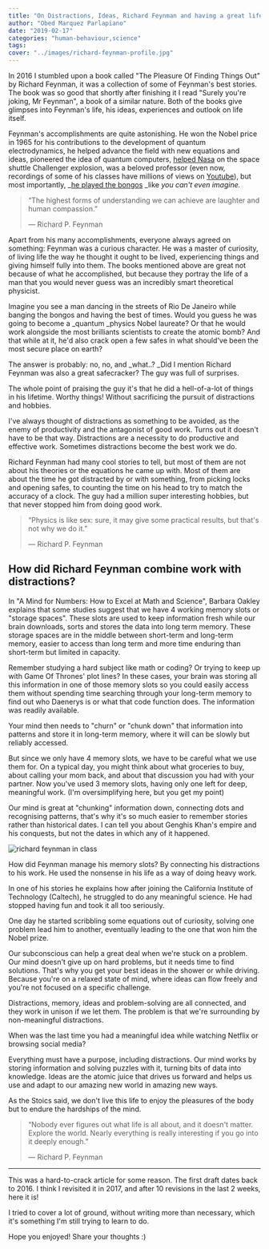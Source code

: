 ```yaml
---
title: "On Distractions, Ideas, Richard Feynman and having a great life."
author: "Obed Marquez Parlapiano"
date: "2019-02-17"
categories: "human-behaviour,science"
tags:
cover: "../images/richard-feynman-profile.jpg"
---
```


In 2016 I stumbled upon a book called "The Pleasure Of Finding Things Out" by Richard Feynman, it was a collection of some of Feynman's best stories. The book was so good that shortly after finishing it I read "Surely you're joking, Mr Feynman", a book of a similar nature. Both of the books give glimpses into Feynman's life, his ideas, experiences and outlook on life itself.

Feynman's accomplishments are quite astonishing. He won the Nobel price in 1965 for his contributions to the development of quantum electrodynamics, he helped advance the field with new equations and ideas, pioneered the idea of quantum computers, [helped Nasa](https://en.wikipedia.org/wiki/Rogers_Commission_Report#Role_of_Richard_Feynman) on the space shuttle Challenger explosion, was a beloved professor (even now, recordings of some of his classes have millions of views on [Youtube](https://www.youtube.com/watch?v=36GT2zI8lVA)), but most importantly, _[he played the bongos](https://www.youtube.com/watch?v=qWabhnt91Uc) _like _you can't even imagine._

> “The highest forms of understanding we can achieve are laughter and human compassion.”
> 
> ― Richard P. Feynman

Apart from his many accomplishments, everyone always agreed on something: Feynman was a curious character. He was a master of curiosity, of living life the way he thought it ought to be lived, experiencing things and giving himself fully into them. The books mentioned above are great not because of what he accomplished, but because they portray the life of a man that you would never guess was an incredibly smart theoretical physicist.

Imagine you see a man dancing in the streets of Rio De Janeiro while banging the bongos and having the best of times. Would you guess he was going to become a _quantum _physics Nobel laureate? Or that he would work alongside the most brilliants scientists to create the atomic bomb? And that while at it, he'd also crack open a few safes in what should've been the most secure place on earth?

The answer is probably: no, no, and _what..? _Did I mention Richard Feynman was also a great safecracker? The guy was full of surprises.

The whole point of praising the guy it's that he did a hell-of-a-lot of things in his lifetime. Worthy things! Without sacrificing the pursuit of distractions and hobbies.

I've always thought of distractions as something to be avoided, as the enemy of productivity and the antagonist of good work. Turns out it doesn't have to be that way. Distractions are a necessity to do productive and effective work. Sometimes distractions become the best work we do.

Richard Feynman had many cool stories to tell, but most of them are not about his theories or the equations he came up with. Most of them are about the time he got distracted by or with something, from picking locks and opening safes, to counting the time on his head to try to match the accuracy of a clock. The guy had a million super interesting hobbies, but that never stopped him from doing good work.

> “Physics is like sex: sure, it may give some practical results, but that's not why we do it.”
> 
> ― Richard P. Feynman

## How did Richard Feynman combine work with distractions?

In "A Mind for Numbers: How to Excel at Math and Science", Barbara Oakley explains that some studies suggest that we have 4 working memory slots or "storage spaces". These slots are used to keep information fresh while our brain downloads, sorts and stores the data into long term memory. These storage spaces are in the middle between short-term and long-term memory, easier to access than long term and more time enduring than short-term but limited in capacity.

Remember studying a hard subject like math or coding? Or trying to keep up with Game Of Thrones' plot lines? In these cases, your brain was storing all this information in one of those memory slots so you could easily access them without spending time searching through your long-term memory to find out who Daenerys is or what that code function does. The information was readily available.

Your mind then needs to "churn" or "chunk down" that information into patterns and store it in long-term memory, where it will can be slowly but reliably accessed.

But since we only have 4 memory slots, we have to be careful what we use them for. On a typical day, you might think about what groceries to buy, about calling your mom back, and about that discussion you had with your partner. Now you've used 3 memory slots, having only one left for deep, meaningful work. (I'm oversimplifying here, but you get my point)

Our mind is great at "chunking" information down, connecting dots and recognising patterns, that's why it's so much easier to remember stories rather than historical dates. I can tell you about Genghis Khan's empire and his conquests, but not the dates in which any of it happened.

![richard feynman in class](images/richard-feynman-in-class.jpg)

How did Feynman manage his memory slots? By connecting his distractions to his work. He used the nonsense in his life as a way of doing heavy work.

In one of his stories he explains how after joining the California Institute of Technology (Caltech), he struggled to do any meaningful science. He had stopped having fun and took it all too seriously.

One day he started scribbling some equations out of curiosity, solving one problem lead him to another, eventually leading to the one that won him the Nobel prize.

Our subconscious can help a great deal when we're stuck on a problem. Our mind doesn't give up on hard problems, but it needs time to find solutions. That's why you get your best ideas in the shower or while driving. Because you're on a relaxed state of mind, where ideas can flow freely and you're not focused on a specific challenge.

Distractions, memory, ideas and problem-solving are all connected, and they work in unison if we let them. The problem is that we're surrounding by non-meaningful distractions.

When was the last time you had a meaningful idea while watching Netflix or browsing social media?

Everything must have a purpose, including distractions. Our mind works by storing information and solving puzzles with it, turning bits of data into knowledge. Ideas are the atomic juice that drives us forward and helps us use and adapt to our amazing new world in amazing new ways.

As the Stoics said, we don't live this life to enjoy the pleasures of the body but to endure the hardships of the mind.

> “Nobody ever figures out what life is all about, and it doesn't matter. Explore the world. Nearly everything is really interesting if you go into it deeply enough.”
> 
> ― Richard P. Feynman

* * *

This was a hard-to-crack article for some reason. The first draft dates back to 2016. I think I revisited it in 2017, and after 10 revisions in the last 2 weeks, here it is!

I tried to cover a lot of ground, without writing more than necessary, which it's something I'm still trying to learn to do.

Hope you enjoyed! Share your thoughts :)
